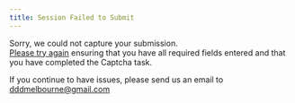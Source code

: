 ```yaml
---
title: Session Failed to Submit
---
```

Sorry, we could not capture your submission.  
[Please try again](/submit-a-session/) ensuring that you have all required fields entered and that you have completed the Captcha task.

If you continue to have issues, please send us an email to [dddmelbourne@gmail.com](mailto:dddmelbourne@gmail.com)
